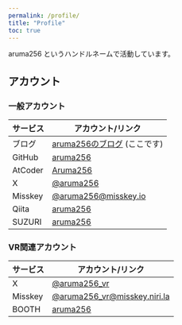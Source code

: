 ```yaml
---
permalink: /profile/
title: "Profile"
toc: true
---
```


aruma256 というハンドルネームで活動しています。

## アカウント

### 一般アカウント

|サービス|アカウント/リンク|
|-|-|
|ブログ|[aruma256のブログ](https://aruma256.dev/) (ここです)|
|GitHub |[aruma256](https://github.com/aruma256)|
|AtCoder|[Aruma256](https://atcoder.jp/users/Aruma256)|
|X|[@aruma256](https://x.com/aruma256)|
|Misskey|[@aruma256@misskey.io](https://misskey.io/@aruma256)|
|Qiita|[aruma256](https://qiita.com/aruma256)|
|SUZURI|[aruma256](https://suzuri.jp/aruma256)|

### VR関連アカウント

|サービス|アカウント/リンク|
|-|-|
|X|[@aruma256_vr](https://x.com/aruma256_vr)|
|Misskey|[@aruma256_vr@misskey.niri.la](https://misskey.niri.la/@aruma256_vr)|
|BOOTH|[aruma256](https://aruma256.booth.pm/)|
